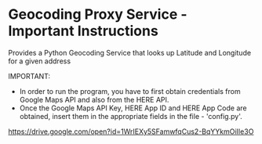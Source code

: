 # Geocoding Proxy Service - Important Instructions
Provides a Python Geocoding Service that looks up Latitude and Longitude for a given address

IMPORTANT:

  * In order to run the program, you have to first obtain credentials from Google Maps API and also from the HERE API.
  * Once the Google Maps API Key, HERE App ID and HERE App Code are obtained, insert them in the appropriate fields in the file - 'config.py'.

https://drive.google.com/open?id=1WrIEXy5SFamwfqCus2-BqYYkmOiIIe3O

